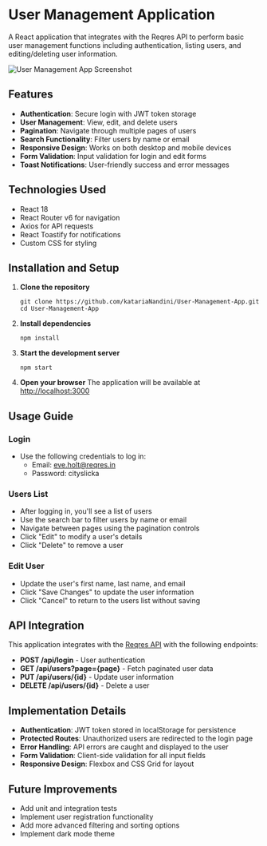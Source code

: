# User Management Application

A React application that integrates with the Reqres API to perform basic user management functions including authentication, listing users, and editing/deleting user information.

![User Management App Screenshot](screenshot.png)

## Features

- **Authentication**: Secure login with JWT token storage
- **User Management**: View, edit, and delete users
- **Pagination**: Navigate through multiple pages of users
- **Search Functionality**: Filter users by name or email
- **Responsive Design**: Works on both desktop and mobile devices
- **Form Validation**: Input validation for login and edit forms
- **Toast Notifications**: User-friendly success and error messages

## Technologies Used

- React 18
- React Router v6 for navigation
- Axios for API requests
- React Toastify for notifications
- Custom CSS for styling

## Installation and Setup

1. **Clone the repository**
   ```
   git clone https://github.com/katariaNandini/User-Management-App.git
   cd User-Management-App
   ```

2. **Install dependencies**
   ```
   npm install
   ```

3. **Start the development server**
   ```
   npm start
   ```

4. **Open your browser**
   The application will be available at [http://localhost:3000](http://localhost:3000)

## Usage Guide

### Login

- Use the following credentials to log in:
  - Email: eve.holt@reqres.in
  - Password: cityslicka

### Users List

- After logging in, you'll see a list of users
- Use the search bar to filter users by name or email
- Navigate between pages using the pagination controls
- Click "Edit" to modify a user's details
- Click "Delete" to remove a user

### Edit User

- Update the user's first name, last name, and email
- Click "Save Changes" to update the user information
- Click "Cancel" to return to the users list without saving

## API Integration

This application integrates with the [Reqres API](https://reqres.in/) with the following endpoints:

- **POST /api/login** - User authentication
- **GET /api/users?page={page}** - Fetch paginated user data
- **PUT /api/users/{id}** - Update user information
- **DELETE /api/users/{id}** - Delete a user

## Implementation Details

- **Authentication**: JWT token stored in localStorage for persistence
- **Protected Routes**: Unauthorized users are redirected to the login page
- **Error Handling**: API errors are caught and displayed to the user
- **Form Validation**: Client-side validation for all input fields
- **Responsive Design**: Flexbox and CSS Grid for layout

## Future Improvements

- Add unit and integration tests
- Implement user registration functionality
- Add more advanced filtering and sorting options
- Implement dark mode theme


